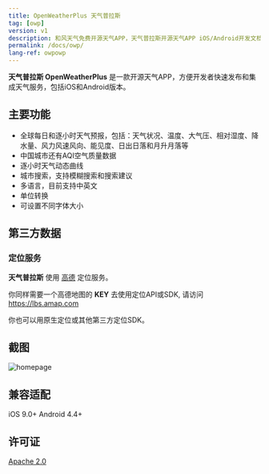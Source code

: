 ```yaml
---
title: OpenWeatherPlus 天气普拉斯
tag: [owp]
version: v1
description: 和风天气免费开源天气APP，天气普拉斯开源天气APP iOS/Android开发文档
permalink: /docs/owp/
lang-ref: owpowp
---
```


**天气普拉斯 OpenWeatherPlus** 是一款开源天气APP，方便开发者快速发布和集成天气服务，包括iOS和Android版本。

## 主要功能

- 全球每日和逐小时天气预报，包括：天气状况、温度、大气压、相对湿度、降水量、风力风速风向、能见度、日出日落和月升月落等
- 中国城市还有AQI空气质量数据
- 逐小时天气动态曲线
- 城市搜索，支持模糊搜索和搜索建议
- 多语言，目前支持中英文
- 单位转换
- 可设置不同字体大小

## 第三方数据

### 定位服务

**天气普拉斯** 使用 [高德](https://lbs.amap.com) 定位服务。

你同样需要一个高德地图的 **KEY** 去使用定位API或SDK, 请访问 https://lbs.amap.com

你也可以用原生定位或其他第三方定位SDK。

## 截图

![homepage](https://www.qweather.com/assets/upload/owpss.jpg) 

## 兼容适配

iOS 9.0+
Android 4.4+


## 许可证

[Apache 2.0](https://github.com/heweather/OpenWeatherPlus-iOS/blob/master/LICENSE)